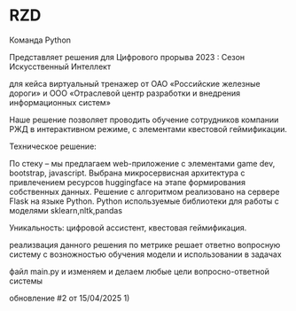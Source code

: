 # RZD

Команда Python 

Представляет решения для Цифрового прорыва 2023 : Сезон Искусственный Интеллект

для кейса виртуальный тренажер от ОАО «Российские железные дороги» и ООО «Отраслевой центр разработки и внедрения информационных систем»

Наше решение позволяет проводить обучение сотрудников компании РЖД в интерактивном режиме, с элементами квестовой геймификации.

Техническое решение:

По стеку – мы предлагаем web-приложение с элементами game dev, bootstrap, javascript. Выбрана микросервисная архитектура с привлечением ресурсов huggingface на этапе формирования собственных данных. Решение с алгоритмом реализовано на сервере Flask на языке Python.
Python используемые библиотеки для работы с моделями sklearn,nltk,pandas

Уникальность: цифровой ассистент, квестовая геймификация.

реализвация данного решения по метрике решает ответно вопросную систему с возножностью обучения модели и использовании в задачах

файл main.py и изменяем и делаем любые цели вопросно-ответной системы

обновление #2 от 15/04/2025
1) 
